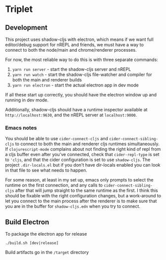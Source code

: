 # Triplet

## Development
This project uses shadow-cljs with electron, which means if we want full
editor/debug support for nREPL and friends, we must have a way to connect to
both the node/main and chrome/renderer processes.

For now, the most reliable way to do this is with three separate commands:

1. `yarn run server` - start the shadow-cljs server and nREPL
2. `yarn run watch` - start the shadow-cljs file-watcher and compiler for both the main and renderer builds
3. `yarn run electron` - start the actual electron app in dev mode

If all these start up correctly, you should have the electron window up and
running in dev mode.

Additionally, shadow-cljs should have a runtime inspector available at
`http://localhost:9630`, and the nREPL server at `localhost:9000`.

### Emacs notes
You should be able to use `cider-connect-cljs` and `cider-connect-sibling-cljs`
to connect to both the main and renderer cljs runtimes simultaneously.  If
`clojurescript-mode` complains about not finding the right kind of repl from a
cljs buffer even after you've connected, check that `cider-repl-type` is set to
`'cljs`, and that the cider configuration is set to use `shadow-cljs`.  The
project `.dir-locals.el` but if you don't have dir-locals enabled you can look
in that file to see what needs to happen.

For some reason, at least in my set up, emacs only prompts to select the runtime
on the first connection, and any calls to `cider-connect-sibling-cljs` after
that will jump straight to the same runtime as the first.  I think this should
be fixable with the right configuration changes, but a work-around to let you
connect to the main process after the renderer is to make sure that you are in
the buffer for `shadow-cljs.edn` when you try to connect.


## Build Electron

To package the electron app for release
```
./build.sh [dev|release]
```
Build artifacts go in the `/target` directory
